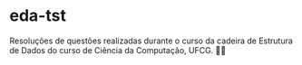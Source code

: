 # eda-tst
Resoluções de questões realizadas durante o curso da cadeira de Estrutura de Dados do curso de Ciência da Computação, UFCG. 👩‍💻
